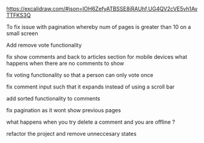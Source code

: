 https://excalidraw.com/#json=lOH6ZefyATBSSE8iRAUhf,UG4QV2cVE5vh1AvTTFKS3Q

To fix issue with pagination whereby num of pages is greater than 10 on a small screen

Add remove vote functionality

fix show comments and back to articles section for mobile devices
what happens when there are no comments to show

fix voting functionality so that a person can only vote once

fix comment input such that it expands instead of using a scroll bar

add sorted functionality to comments

fix pagination as it wont show previous pages

what happens when you try delete a comment and you are offline ?

refactor the project and remove unneccesary states
